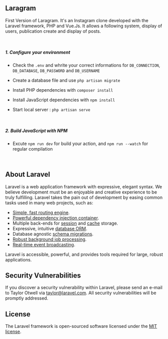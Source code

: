 ## Laragram

First Version of Laragram. It's an Instagram clone developed with the Laravel framework, PHP and Vue.Js.
It allows a following system, display of users, publication create and display of posts.

<br>

##### 1. Configure your environment

- Check the ```.env``` and whrite your correct informations for ```DB_CONNECTION```, ```DB_DATABASE```, ```DB_PASSWORD``` and ```DB_USERNAME```

- Create a database file and use ```php artisan migrate```

- Install PHP dependencies with ```composer install```

- Install JavaScript dependencies with ```npm install```

- Start local server : ```php artisan serve```

<br>

##### 2. Build JavaScript with NPM

- Excute ```npm run dev``` for build your action, and ```npm run --watch``` for regular compilation

<br>

## About Laravel

Laravel is a web application framework with expressive, elegant syntax. We believe development must be an enjoyable and creative experience to be truly fulfilling. Laravel takes the pain out of development by easing common tasks used in many web projects, such as:

- [Simple, fast routing engine](https://laravel.com/docs/routing).
- [Powerful dependency injection container](https://laravel.com/docs/container).
- Multiple back-ends for [session](https://laravel.com/docs/session) and [cache](https://laravel.com/docs/cache) storage.
- Expressive, intuitive [database ORM](https://laravel.com/docs/eloquent).
- Database agnostic [schema migrations](https://laravel.com/docs/migrations).
- [Robust background job processing](https://laravel.com/docs/queues).
- [Real-time event broadcasting](https://laravel.com/docs/broadcasting).

Laravel is accessible, powerful, and provides tools required for large, robust applications.

## Security Vulnerabilities

If you discover a security vulnerability within Laravel, please send an e-mail to Taylor Otwell via [taylor@laravel.com](mailto:taylor@laravel.com). All security vulnerabilities will be promptly addressed.

## License

The Laravel framework is open-sourced software licensed under the [MIT license](https://opensource.org/licenses/MIT).
